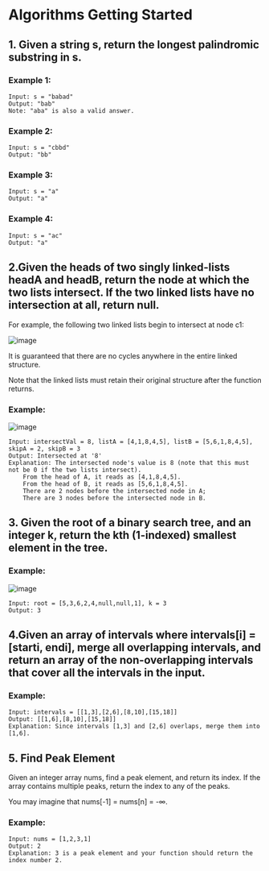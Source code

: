 # Algorithms Getting Started
## 1. Given a string s, return the longest palindromic substring in s.

### Example 1:
```
Input: s = "babad"
Output: "bab"
Note: "aba" is also a valid answer.

```
### Example 2:
```
Input: s = "cbbd"
Output: "bb"
```

### Example 3:
```
Input: s = "a"
Output: "a"
```
### Example 4:
```
Input: s = "ac"
Output: "a"
```

## 2.Given the heads of two singly linked-lists headA and headB, return the node at which the two lists intersect. If the two linked lists have no intersection at all, return null.

For example, the following two linked lists begin to intersect at node c1:

![image](https://user-images.githubusercontent.com/15165282/116077961-58cbf980-a696-11eb-9d62-3c3b3ae3a06c.png)

It is guaranteed that there are no cycles anywhere in the entire linked structure.

Note that the linked lists must retain their original structure after the function returns.

### Example:
![image](https://user-images.githubusercontent.com/15165282/116078085-7b5e1280-a696-11eb-8959-f341e54b7239.png)

```
Input: intersectVal = 8, listA = [4,1,8,4,5], listB = [5,6,1,8,4,5], skipA = 2, skipB = 3
Output: Intersected at '8'
Explanation: The intersected node's value is 8 (note that this must not be 0 if the two lists intersect).
    From the head of A, it reads as [4,1,8,4,5].
    From the head of B, it reads as [5,6,1,8,4,5].
    There are 2 nodes before the intersected node in A;
    There are 3 nodes before the intersected node in B.
```

## 3. Given the root of a binary search tree, and an integer k, return the kth (1-indexed) smallest element in the tree.

### Example:
![image](https://user-images.githubusercontent.com/15165282/116079292-ea883680-a697-11eb-93d9-3a848c6bfc6f.png)

```
Input: root = [5,3,6,2,4,null,null,1], k = 3
Output: 3
```

## 4.Given an array of intervals where intervals[i] = [starti, endi], merge all overlapping intervals, and return an array of the non-overlapping intervals that cover all the intervals in the input.

### Example:
```
Input: intervals = [[1,3],[2,6],[8,10],[15,18]]
Output: [[1,6],[8,10],[15,18]]
Explanation: Since intervals [1,3] and [2,6] overlaps, merge them into [1,6].
```

## 5. Find Peak Element

Given an integer array nums, find a peak element, and return its index. If the array contains multiple peaks, return the index to any of the peaks.

You may imagine that nums[-1] = nums[n] = -∞.

### Example:
```
Input: nums = [1,2,3,1]
Output: 2
Explanation: 3 is a peak element and your function should return the index number 2.
```
